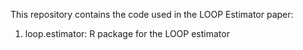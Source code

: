 This repository contains the code used in the LOOP Estimator paper:

1) loop.estimator: R package for the LOOP estimator